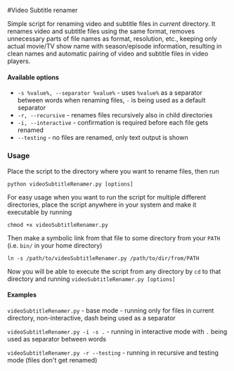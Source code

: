 #Video Subtitle renamer

Simple script for renaming video and subtitle files in _current_ directory. It renames video and subtitle files using the same format, removes unnecessary parts of file names as format, resolution, etc., keeping only actual movie/TV show name with season/episode information, resulting in clean names and automatic pairing of video and subtitle files in video players.

#### Available options

+ `-s %value%, --separator %value%` - uses `%value%` as a separator between words when renaming files, `-` is being used as a default separator
+ `-r, --recursive` - renames files recursively also in child directories
+ `-i, --interactive` - confirmation is required before each file gets renamed
+ `--testing` - no files are renamed, only text output is shown

### Usage

Place the script to the directory where you want to rename files, then run

```
python videoSubtitleRenamer.py [options]
```

For easy usage when you want to run the script for multiple different directories, place the script anywhere in your system and make it executable by running

```
chmod +x videoSubtitleRenamer.py
```

Then make a symbolic link from that file to some directory from your `PATH` (i.e. `bin/` in your home directory)

```
ln -s /path/to/videoSubtitleRenamer.py /path/to/dir/from/PATH
```

Now you will be able to execute the script from any directory by `cd` to that directory and running `videoSubtitleRenamer.py [options]`

#### Examples

`videoSubtitleRenamer.py` - base mode - running only for files in current directory, non-interactive, dash being used as a separator

`videoSubtitleRenamer.py -i -s .` - running in interactive mode with `.` being used as separator between words

`videoSubtitleRenamer.py -r --testing` - running in recursive and testing mode (files don't get renamed)